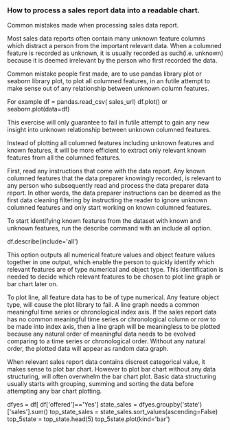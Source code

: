 ### How to process a sales report data into a readable chart.

Common mistakes made when processing sales data report.

Most sales data reports often contain many unknown feature columns which distract a person from the important relevant data. When a columned feature is recorded as unknown, it is usually recorded as such(i.e. unknown) because it is deemed irrelevant by the person who first recorded the data.

Common mistake people first made, are to use pandas library plot or seaborn library plot, to plot all columned features, in an futile attempt to make sense out of any relationship between unknown column features. 

For example
df = pandas.read_csv( sales_url)
df.plot()
or
seaborn.plot(data=df)

This exercise will only guarantee to fail in futile attempt to gain any new insight into unknown relationship between unknown columned features.

Instead of plotting all columned features including unknown features and known features, it will be more efficient to extract only relevant known features from all the columned features.

First, read any instructions that come with the data report. Any known columned features that the data preparer knowingly recorded, is relevant to any person who subsequently read and process the data preparer data report. In other words, the data preparer instructions can be deemed as the first data cleaning filtering by instructing the reader to ignore unknown columned features and only start working on known columned features.

To start identifying known features from the dataset with known and unknown features, run the describe command with an include all option. 

df.describe(include='all')

This option outputs all numerical feature values and object feature values together in one output, which enable the person to quickly identify which relevant features are of type numerical and object type. This identification is needed to decide which relevant features to be chosen to plot line graph or bar chart later on.

To plot line, all feature data has to be of type numerical. Any feature object type, will cause the plot library to fail. A line graph needs a common meaningful time series or chronological index axis. If the sales report data has no common meaningful time series or chronological column or row to be made into index axis, then a line graph will be meaningless to be plotted because any natural order of meaningful data needs to be evolved comparing to a time series or chronological order. Without any natural order, the plotted data will appear as random data graph.

When relevant sales report data contains discreet categorical value, it makes sense to plot bar chart. However to plot bar chart without any data structuring, will often overwhelm the bar chart plot. Basic data structuring usually starts with grouping, summing and sorting the data before attempting any bar chart plotting.

dfyes = df[ df['offered']=='Yes']
state_sales = dfyes.groupby('state')['sales'].sum()
top_state_sales = state_sales.sort_values(ascending=False)
top_5state = top_state.head(5)
top_5state.plot(kind='bar')


